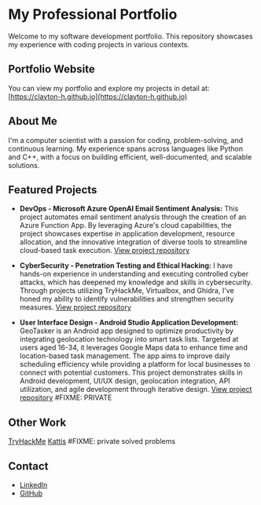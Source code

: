 # My Professional Portfolio

Welcome to my software development portfolio. This repository showcases my experience with coding projects in various contexts.

## Portfolio Website
You can view my portfolio and explore my projects in detail at:  
[https://clayton-h.github.io](https://clayton-h.github.io)

## About Me
I'm a computer scientist with a passion for coding, problem-solving, and continuous learning. My experience spans across languages like Python and C++, with a focus on building efficient, well-documented, and scalable solutions.

## Featured Projects
- **DevOps - Microsoft Azure OpenAI Email Sentiment Analysis:** This project automates email sentiment analysis through the creation of an Azure Function App. By leveraging Azure's cloud capabilities, the project showcases expertise in application development, resource allocation, and the innovative integration of diverse tools to streamline cloud-based task execution. [View project repository](https://github.com/clayton-h/devops-cbhodges)
  
- **CyberSecurity - Penetration Testing and Ethical Hacking:** I have hands-on experience in understanding and executing controlled cyber attacks, which has deepened my knowledge and skills in cybersecurity. Through projects utilizing TryHackMe, Virtualbox, and Ghidra, I've honed my ability to identify vulnerabilities and strengthen security measures. [View project repository](https://github.com/clayton-h/SS-cbhodges)

- **User Interface Design - Android Studio Application Development:** GeoTasker is an Android app designed to optimize productivity by integrating geolocation technology into smart task lists. Targeted at users aged 16-34, it leverages Google Maps data to enhance time and location-based task management. The app aims to improve daily scheduling efficiency while providing a platform for local businesses to connect with potential customers. This project demonstrates skills in Android development, UI/UX design, geolocation integration, API utilization, and agile development through iterative design. [View project repository](https://github.com/clayton-h/ui-cbhodges) #FIXME: PRIVATE

## Other Work
[TryHackMe](https://tryhackme.com/r/p/claytonhodges326)
[Kattis](https://open.kattis.com/users/clayton-hodges) #FIXME: private solved problems

## Contact
- [LinkedIn](www.linkedin.com/in/claytome)
- [GitHub](https://github.com/clayton-h)
